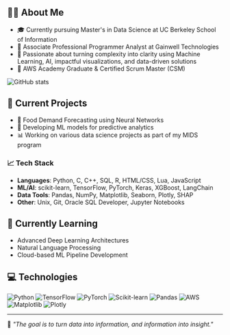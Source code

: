 ## 👩‍💻 About Me
- 🎓 Currently pursuing Master's in Data Science at UC Berkeley School of Information
- 💼 Associate Professional Programmer Analyst at Gainwell Technologies
- 🤖 Passionate about turning complexity into clarity using Machine Learning, AI, impactful visualizations, and data-driven solutions
- 🌟 AWS Academy Graduate & Certified Scrum Master (CSM)

![GitHub stats](https://github-readme-stats.vercel.app/api?username=tildahh&show_icons=true&theme=dark)

## 🔭 Current Projects
- 🔮 Food Demand Forecasting using Neural Networks
- 🤖 Developing ML models for predictive analytics
- 📊 Working on various data science projects as part of my MIDS program

### 📈 **Tech Stack**
- **Languages**: Python, C, C++, SQL, R, HTML/CSS, Lua, JavaScript
- **ML/AI**: scikit-learn, TensorFlow, PyTorch, Keras, XGBoost, LangChain
- **Data Tools**: Pandas, NumPy, Matplotlib, Seaborn, Plotly, SHAP
- **Other**: Unix, Git, Oracle SQL Developer, Jupyter Notebooks

## 🌱 Currently Learning
- Advanced Deep Learning Architectures
- Natural Language Processing
- Cloud-based ML Pipeline Development

## 💻 Technologies

![Python](https://img.shields.io/badge/Python-3776AB?style=for-the-badge&logo=python&logoColor=white)
![TensorFlow](https://img.shields.io/badge/TensorFlow-FF6F00?style=for-the-badge&logo=tensorflow&logoColor=white)
![PyTorch](https://img.shields.io/badge/PyTorch-EE4C2C?style=for-the-badge&logo=pytorch&logoColor=white)
![Scikit-learn](https://img.shields.io/badge/scikit--learn-%23F7931E.svg?style=for-the-badge&logo=scikit-learn&logoColor=white)
![Pandas](https://img.shields.io/badge/pandas-%23150458.svg?style=for-the-badge&logo=pandas&logoColor=white)
![AWS](https://img.shields.io/badge/AWS-%23FF9900.svg?style=for-the-badge&logo=amazon-aws&logoColor=white)
![Matplotlib](https://img.shields.io/badge/Matplotlib-%23ffffff.svg?style=for-the-badge&logo=Matplotlib&logoColor=black)
![Plotly](https://img.shields.io/badge/Plotly-%233F4F75.svg?style=for-the-badge&logo=plotly&logoColor=white)

---
🎯 *"The goal is to turn data into information, and information into insight."*
<!--
**tildahh/tildahh** is a ✨ _special_ ✨ repository because its `README.md` (this file) appears on your GitHub profile.

Here are some ideas to get you started:

- 🔭 I’m currently working on ...
- 🌱 I’m currently learning ...
- 👯 I’m looking to collaborate on ...
- 🤔 I’m looking for help with ...
- 💬 Ask me about ...
- 📫 How to reach me: ...
- ⚡ Fun fact: ...
-->
